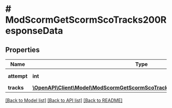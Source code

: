 # # ModScormGetScormScoTracks200ResponseData

## Properties

Name | Type | Description | Notes
------------ | ------------- | ------------- | -------------
**attempt** | **int** | Attempt number |
**tracks** | [**\OpenAPI\Client\Model\ModScormGetScormScoTracks200ResponseDataTracksInner[]**](ModScormGetScormScoTracks200ResponseDataTracksInner.md) |  |

[[Back to Model list]](../../README.md#models) [[Back to API list]](../../README.md#endpoints) [[Back to README]](../../README.md)
